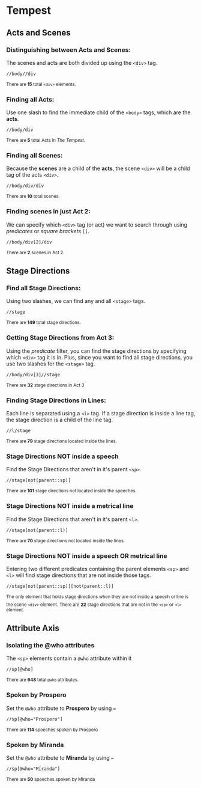 # Tempest

## Acts and Scenes

### Distinguishing between Acts and Scenes:
The scenes and acts are both divided up using the `<div>` tag.

```
//body//div
```
<sub>There are **15** total `<div>` elements.</sub>

### Finding all Acts:
Use one slash to find the immediate child of the `<body>` tags, which are the **acts**.

```
//body/div
```
<sub>There are **5** total Acts in *The Tempest*.</sub>

### Finding all Scenes:
Because the **scenes** are a child of the **acts**, the scene `<div>` will be a child tag of the acts `<div>`.

```
//body/div/div
```
<sub>There are **10** total scenes.</sub>

### Finding scenes in just Act 2:
We can specify which `<div>` tag (or act) we want to search through using *predicates* or *square brackets* `[]`.

```
//body/div[2]/div
```
<sub>There are **2** scenes in Act 2.</sub>

## Stage Directions

### Find all Stage Directions:
Using two slashes, we can find any and all `<stage>` tags.

```
//stage
```
<sub>There are **149** total stage directions.</sub>

### Getting Stage Directions from Act 3:
Using the *predicate* filter, you can find the stage directions by specifying which `<div>` tag it is in. Plus, since you want to find all stage directions, you use two slashes for the `<stage>` tag.

```
//body/div[3]//stage
```
<sub>There are **32** stage directions in Act 3</sub>

### Finding Stage Directions in Lines:
Each line is separated using a `<l>` tag. If a stage direction is inside a line tag, the stage direction is a child of the line tag.

```
//l/stage
```
<sub>There are **79** stage directions located inside the lines.</sub>

### Stage Directions NOT inside a speech
Find the Stage Directions that aren't in it's parent `<sp>`.

```
//stage[not(parent::sp)]
```
<sub>There are **101** stage directions not located inside the speeches.</sub>

### Stage Directions NOT inside a metrical line
Find the Stage Directions that aren't in it's parent `<l>`.

```
//stage[not(parent::l)]
```
<sub>There are **70** stage directions not located inside the lines.</sub>

### Stage Directions NOT inside a speech OR metrical line
Entering two different predicates containing the parent elements `<sp>` and `<l>` will find stage directions that are not inside those tags.

```
//stage[not(parent::sp)][not(parent::l)]
```
<sub>The only element that holds stage directions when they are not inside a speech or line is the scene `<div>` element.</sub>
<sub>There are **22** stage directions that are not in the `<sp>` or `<l>` element.</sub>

## Attribute Axis

### Isolating the @who attributes
The `<sp>` elements contain a `@who` attribute within it

```
//sp[@who]
```
<sub>There are **648** total `@who` attributes.</sub>

### Spoken by Prospero
Set the `@who` attribute to **Prospero** by using `=`

```
//sp[@who="Prospero"]
```
<sub>There are **114** speeches spoken by Prospero</sub>

### Spoken by Miranda
Set the `@who` attribute to **Miranda** by using `=`

```
//sp[@who="Miranda"]
```
<sub>There are **50** speeches spoken by Miranda</sub>
